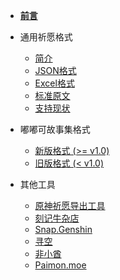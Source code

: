 - [**前言**](wish-log-formats/ "祈愿记录格式库 - 开始")

- 通用祈愿格式
  - [简介](wish-log-formats/universal-format/intro.md "通用祈愿格式 - 简介")
  - [JSON格式](wish-log-formats/universal-format/json.md "通用祈愿格式 - JSON格式")
  - [Excel格式](wish-log-formats/universal-format/excel.md "通用祈愿格式 - 工作簿格式")
  - [标准原文](wish-log-formats/universal-format/uigf-standard.md "通用祈愿格式 - 标准原文")
  - [支持现状](wish-log-formats/universal-format/support-status.md "通用祈愿格式 - 支持现状")

- 嘟嘟可故事集格式
  - [新版格式 (>= v1.0)](wish-log-formats/dodoco-tales/standard.md "嘟嘟可故事集 - 本地储存格式")
  - [旧版格式 (< v1.0)](wish-log-formats/dodoco-tales/legacy.md "嘟嘟可故事集 - 遗留储存格式")

- 其他工具
  - [原神祈愿导出工具](wish-log-formats/others/genshin-wish-export.md "其他工具 - 原神祈愿导出工具")
  - [刻记牛杂店](wish-log-formats/others/keqingniuza.md "其他工具 - 刻记牛杂店")
  - [Snap.Genshin](wish-log-formats/others/snap-genshin.md "其他工具 - Snap.Genshin")
  - [寻空](wish-log-formats/others/xunkong.md "其他工具 - 寻空")
  - [非小酋](wish-log-formats/others/feixiaoqiu.md "其他工具 - 非小酋")
  - [Paimon.moe](wish-log-formats/others/paimon-moe.md "其他工具 - Paimon.moe")
